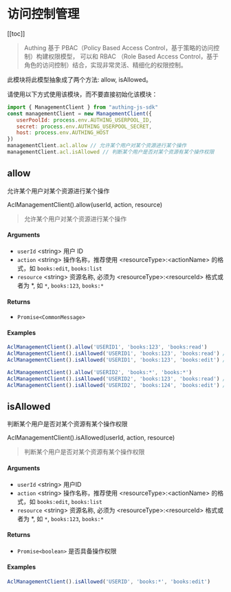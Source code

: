 
# 访问控制管理

[[toc]]

> Authing 基于 PBAC（Policy Based Access Control，基于策略的访问控制）构建权限模型，
可以和 RBAC （Role Based Access Control，基于角色的访问控制）结合，实现非常灵活、精细化的权限控制。

此模块将此模型抽象成了两个方法: allow, isAllowed。

请使用以下方式使用该模块，而不要直接初始化该模块：
```javascript
import { ManagementClient } from "authing-js-sdk"
const managementClient = new ManagementClient({
   userPoolId: process.env.AUTHING_USERPOOL_ID,
   secret: process.env.AUTHING_USERPOOL_SECRET,
   host: process.env.AUTHING_HOST
})
managementClient.acl.allow // 允许某个用户对某个资源进行某个操作
managementClient.acl.isAllowed // 判断某个用户是否对某个资源有某个操作权限
```

## allow

允许某个用户对某个资源进行某个操作

AclManagementClient().allow(userId, action, resource)

> 允许某个用户对某个资源进行某个操作


#### Arguments

- `userId` \<string\> 用户 ID 
- `action` \<string\> 操作名称，推荐使用 \<resourceType\>:\<actionName\> 的格式，如 `books:edit`, `books:list` 
- `resource` \<string\> 资源名称, 必须为 \<resourceType\>:\<resourceId\> 格式或者为 *, 如 `*`, `books:123`, `books:*` 

#### Returns

-  `Promise<CommonMessage>` 

#### Examples

```javascript
AclManagementClient().allow('USERID1', 'books:123', 'books:read')
AclManagementClient().isAllowed('USERID1', 'books:123', 'books:read') // true
AclManagementClient().isAllowed('USERID1', 'books:123', 'books:edit') // false
```
```javascript
AclManagementClient().allow('USERID2', 'books:*', 'books:*')
AclManagementClient().isAllowed('USERID2', 'books:123', 'books:read') // true
AclManagementClient().isAllowed('USERID2', 'books:124', 'books:edit') // true
```
      

## isAllowed

判断某个用户是否对某个资源有某个操作权限

AclManagementClient().isAllowed(userId, action, resource)

> 判断某个用户是否对某个资源有某个操作权限


#### Arguments

- `userId` \<string\> 用户ID 
- `action` \<string\> 操作名称，推荐使用 \<resourceType\>:\<actionName\> 的格式，如 `books:edit`, `books:list` 
- `resource` \<string\> 资源名称, 必须为 \<resourceType\>:\<resourceId\> 格式或者为 *, 如 `*`, `books:123`, `books:*` 

#### Returns

-  `Promise<boolean>` 是否具备操作权限

#### Examples

```javascript
AclManagementClient().isAllowed('USERID', 'books:*', 'books:edit')
```
      